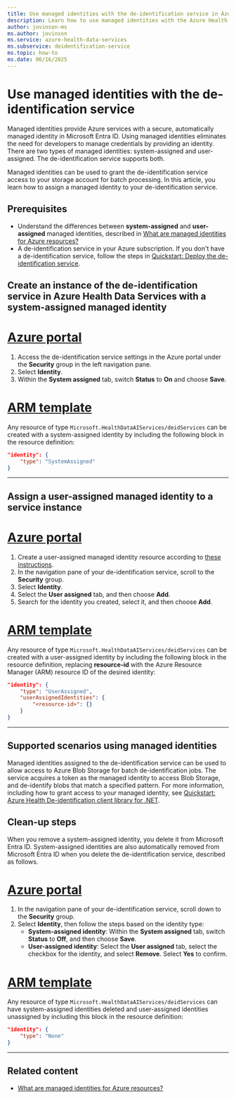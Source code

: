 ```yaml
---
title: Use managed identities with the de-identification service in Azure Health Data Services
description: Learn how to use managed identities with the Azure Health Data Services de-identification service using the Azure portal and ARM template.
author: jovinson-ms
ms.author: jovinson
ms.service: azure-health-data-services
ms.subservice: deidentification-service
ms.topic: how-to
ms.date: 06/16/2025
---
```


# Use managed identities with the de-identification service

Managed identities provide Azure services with a secure, automatically managed identity in Microsoft Entra ID. Using managed identities eliminates the need for developers to manage credentials by providing an identity. There are two types of managed identities: system-assigned and user-assigned. The de-identification service supports both.

Managed identities can be used to grant the de-identification service access to your storage account for batch processing. In this article, you learn how to assign a managed identity to your de-identification service.

## Prerequisites

- Understand the differences between **system-assigned** and **user-assigned** managed identities, described in [What are managed identities for Azure resources?](/entra/identity/managed-identities-azure-resources/overview)
- A de-identification service in your Azure subscription. If you don't have a de-identification service, follow the steps in [Quickstart: Deploy the de-identification service](quickstart.md).

## Create an instance of the de-identification service in Azure Health Data Services with a system-assigned managed identity

# [Azure portal](#tab/portal)

1. Access the de-identification service settings in the Azure portal under the **Security** group in the left navigation pane.
1. Select **Identity**.
1. Within the **System assigned** tab, switch **Status** to **On** and choose **Save**.

# [ARM template](#tab/azure-resource-manager)

Any resource of type ``Microsoft.HealthDataAIServices/deidServices`` can be created with a system-assigned identity by including the following block in 
the resource definition:

```json
"identity": {
    "type": "SystemAssigned"
}
```

---

## Assign a user-assigned managed identity to a service instance

# [Azure portal](#tab/portal)

1. Create a user-assigned managed identity resource according to [these instructions](/entra/identity/managed-identities-azure-resources/how-manage-user-assigned-managed-identities).
1. In the navigation pane of your de-identification service, scroll to the **Security** group.
1. Select **Identity**.
1. Select the **User assigned** tab, and then choose **Add**.
1. Search for the identity you created, select it, and then choose **Add**.

# [ARM template](#tab/azure-resource-manager)

Any resource of type ``Microsoft.HealthDataAIServices/deidServices`` can be created with a user-assigned identity by including the following block in
the resource definition, replacing **resource-id** with the Azure Resource Manager (ARM) resource ID of the desired identity:

```json
"identity": {
    "type": "UserAssigned",
    "userAssignedIdentities": {
        "<resource-id>": {}
    }
}
```

---

## Supported scenarios using managed identities

Managed identities assigned to the de-identification service can be used to allow access to Azure Blob Storage for batch de-identification jobs. The service acquires a token as the managed identity to access Blob Storage, and de-identify blobs that match a specified pattern. For more information, including how to grant access to your managed identity, see [Quickstart: Azure Health De-identification client library for .NET](quickstart-sdk-net.md).

## Clean-up steps

When you remove a system-assigned identity, you delete it from Microsoft Entra ID. System-assigned identities are also automatically removed from Microsoft Entra ID
when you delete the de-identification service, described as follows.

# [Azure portal](#tab/portal)

1. In the navigation pane of your de-identification service, scroll down to the **Security** group.
1. Select **Identity**, then follow the steps based on the identity type:
   - **System-assigned identity**: Within the **System assigned** tab, switch **Status** to **Off**, and then choose **Save**.
   - **User-assigned identity**: Select the **User assigned** tab, select the checkbox for the identity, and select **Remove**. Select **Yes** to confirm.

# [ARM template](#tab/azure-resource-manager)

Any resource of type ``Microsoft.HealthDataAIServices/deidServices`` can have system-assigned identities deleted and user-assigned identities unassigned by 
including this block in the resource definition:

```json
"identity": {
    "type": "None"
}
```

---

## Related content

- [What are managed identities for Azure resources?](/azure/active-directory/managed-identities-azure-resources/overview)

